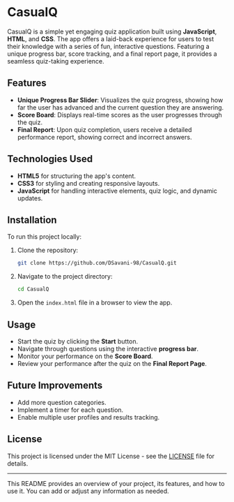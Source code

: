 # CasualQ

CasualQ is a simple yet engaging quiz application built using **JavaScript**, **HTML**, and **CSS**. The app offers a laid-back experience for users to test their knowledge with a series of fun, interactive questions. Featuring a unique progress bar, score tracking, and a final report page, it provides a seamless quiz-taking experience.

## Features
- **Unique Progress Bar Slider**: Visualizes the quiz progress, showing how far the user has advanced and the current question they are answering.
- **Score Board**: Displays real-time scores as the user progresses through the quiz.
- **Final Report**: Upon quiz completion, users receive a detailed performance report, showing correct and incorrect answers.

## Technologies Used
- **HTML5** for structuring the app's content.
- **CSS3** for styling and creating responsive layouts.
- **JavaScript** for handling interactive elements, quiz logic, and dynamic updates.

## Installation

To run this project locally:

1. Clone the repository:
   ```bash
   git clone https://github.com/DSavani-98/CasualQ.git
   ```
   
2. Navigate to the project directory:
   ```bash
   cd CasualQ
   ```

3. Open the `index.html` file in a browser to view the app.

## Usage
- Start the quiz by clicking the **Start** button.
- Navigate through questions using the interactive **progress bar**.
- Monitor your performance on the **Score Board**.
- Review your performance after the quiz on the **Final Report Page**.

## Future Improvements
- Add more question categories.
- Implement a timer for each question.
- Enable multiple user profiles and results tracking.

## License
This project is licensed under the MIT License - see the [LICENSE](LICENSE) file for details.

---

This README provides an overview of your project, its features, and how to use it. You can add or adjust any information as needed.

